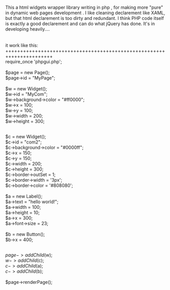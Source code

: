     
This a html widgets wrapper library writing in php , for making more "pure" in dynamic web pages development . I like cleaning 
declarement like XAML, but that html declarement  is too dirty and redundant. I think PHP code itself is exactly a good declarement  and
can do what jQuery has done. It's in developing heavily....<br/>
<br/><br/>
it work like this:<br/>
++++++++++++++++++++++++++++++++++++++++++++++++++++++++++++++++++++++<br/>
require_once 'phpgui.php';<br/>
<br/>
$page = new Page();<br/>
$page->id = "MyPage";<br/>
<br/>
$w = new Widget();<br/>
$w->id = "MyCom";<br/>
$w->background->color = "#ff0000";<br/>
$w->x = 100;<br/>
$w->y = 100;<br/>
$w->width = 200;<br/>
$w->height = 300;<br/>
<br/>

$c = new Widget();<br/>
$c->id = "com2";<br/>
$c->background->color = "#0000ff";<br/>
$c->x = 150;<br/>
$c->y = 150;<br/>
$c->width = 200;<br/>
$c->height = 300;<br/>
$c->border->outSet = 1;<br/>
$c->border->width = '3px';<br/>
$c->border->color = '#808080';<br/>
<br/>
$a = new Label();<br/>
$a->text = "hello world!";<br/>
$a->width = 100;<br/>
$a->height = 10;<br/>
$a->x = 300;<br/>
$a->font->size = 23;<br/>
<br/>
$b = new Button();<br/>
$b->x = 400;<br/>
<br/>

$page->addChild($w);<br/>
$w->addChild($c);<br/>
$c->addChild($a);<br/>
$c->addChild($b);<br/>
<br/>
$page->renderPage();<br/>
